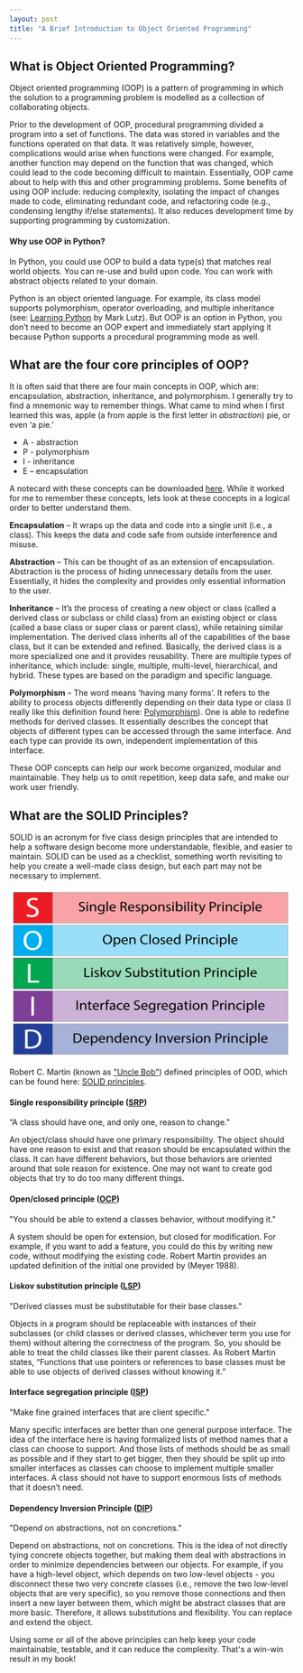 ```yaml
---
layout: post
title: "A Brief Introduction to Object Oriented Programming"
---
```


## What is Object Oriented Programming?
Object oriented programming (OOP) is a pattern of programming in which the solution to a programming problem is modelled as a collection of collaborating objects. 

Prior to the development of OOP, procedural programming divided a program into a set of functions. The data was stored in variables and the functions operated on that data. It was relatively simple, however, complications would arise when functions were changed. For example, another function may depend on the function that was changed, which could lead to the code becoming difficult to maintain. Essentially, OOP came about to help with this and other programming problems. Some benefits of using OOP include: reducing complexity, isolating the impact of changes made to code, eliminating redundant code, and refactoring code (e.g., condensing lengthy if/else statements). It also reduces development time by supporting programming by customization.

#### Why use OOP in Python? 
In Python, you could use OOP to build a data type(s) that matches real world objects. You can re-use and build upon code. You can work with abstract objects related to your domain. 

Python is an object oriented language. For example, its class model supports polymorphism, operator overloading, and multiple inheritance (see: [Learning Python](http://shop.oreilly.com/product/0636920028154.do) by Mark Lutz). But OOP is an option in Python, you don’t need to become an OOP expert and immediately start applying it because Python supports a procedural programming mode as well.

## What are the four core principles of OOP?
It is often said that there are four main concepts in OOP, which are: encapsulation, abstraction, inheritance, and polymorphism. 
I generally try to find a mnemonic way to remember things. What came to mind when I first learned this was, apple (a from apple is the first letter in *abstraction*) pie, or even ‘a pie.’
- A - abstraction
- P - polymorphism
- I  - inheritance
- E – encapsulation

A notecard with these concepts can be downloaded [here](https://github.com/sunshinescience/tech_notecards/blob/master/note_oop-01.png). While it worked for me to remember these concepts, lets look at these concepts in a logical order to better understand them. 

**Encapsulation** – It wraps up the data and code into a single unit (i.e., a class). This keeps the data and code safe from outside interference and misuse.

**Abstraction** – This can be thought of as an extension of encapsulation. Abstraction is the process of hiding unnecessary details from the user. Essentially, it hides the complexity and provides only essential information to the user.

**Inheritance** – It’s the process of creating a new object or class (called a derived class or subclass or child class) from an existing object or class (called a base class or super class or parent class), while retaining similar implementation. The derived class inherits all of the capabilities of the base class, but it can be extended and refined. Basically, the derived class is a more specialized one and it provides reusability. There are multiple types of inheritance, which include: single, multiple, multi-level, hierarchical, and hybrid. These types are based on the paradigm and specific language.

**Polymorphism** – The word means ‘having many forms’. It refers to the ability to process objects differently depending on their data type or class (I really like this definition found here: [Polymorphism](https://www.webopedia.com/TERM/P/polymorphism.html)). One is able to redefine methods for derived classes. It essentially describes the concept that objects of different types can be accessed through the same interface. And each type can provide its own, independent implementation of this interface.

These OOP concepts can help our work become organized, modular and maintainable. They help us to omit repetition, keep data safe, and make our work user friendly.

## What are the SOLID Principles?
SOLID is an acronym for five class design principles that are intended to help a software design become more understandable, flexible, and easier to maintain. SOLID can be used as a checklist, something worth revisiting to help you create a well-made class design, but each part may not be necessary to implement. 

<img src="/assets/img/solid.png" width="500" height="300">

Robert C. Martin (known as ["Uncle Bob"](https://en.wikipedia.org/wiki/Robert_C._Martin)) defined principles of OOD, which can be found here: [SOLID principles](http://butunclebob.com/ArticleS.UncleBob.PrinciplesOfOod).

#### **Single responsibility principle** ([SRP](https://drive.google.com/file/d/0ByOwmqah_nuGNHEtcU5OekdDMkk/view))
“A class should have one, and only one, reason to change.”

An object/class should have one primary responsibility. The object should have one reason to exist and that reason should be encapsulated within the class. It can have different behaviors, but those behaviors are oriented around that sole reason for existence. One may not want to create god objects that try to do too many different things. 

#### **Open/closed principle** ([OCP](https://drive.google.com/file/d/0BwhCYaYDn8EgN2M5MTkwM2EtNWFkZC00ZTI3LWFjZTUtNTFhZGZiYmUzODc1/view))
"You should be able to extend a classes behavior, without modifying it."

A system should be open for extension, but closed for modification. For example, if you want to add a feature, you could do this by writing new code, without modifying the existing code. Robert Martin provides an updated definition of the initial one provided by (Meyer 1988).

#### **Liskov substitution principle** ([LSP](https://drive.google.com/file/d/0BwhCYaYDn8EgNzAzZjA5ZmItNjU3NS00MzQ5LTkwYjMtMDJhNDU5ZTM0MTlh/view)) 
"Derived classes must be substitutable for their base classes."

Objects in a program should be replaceable with instances of their subclasses (or child classes or derived classes, whichever term you use for them) without altering the correctness of the program. So, you should be able to treat the child classes like their parent classes. As Robert Martin states, “Functions that use pointers or references to base classes must be able to use objects of derived classes without knowing it.”

#### **Interface segregation principle** ([ISP](https://drive.google.com/file/d/0BwhCYaYDn8EgOTViYjJhYzMtMzYxMC00MzFjLWJjMzYtOGJiMDc5N2JkYmJi/view)) 
"Make fine grained interfaces that are client specific."

Many specific interfaces are better than one general purpose interface. The idea of the interface here is having formalized lists of method names that a class can choose to support. And those lists of methods should be as small as possible and if they start to get bigger, then they should be split up into smaller interfaces as classes can choose to implement multiple smaller interfaces. A class should not have to support enormous lists of methods that it doesn’t need.

#### **Dependency Inversion Principle** ([DIP](https://drive.google.com/file/d/0BwhCYaYDn8EgMjdlMWIzNGUtZTQ0NC00ZjQ5LTkwYzQtZjRhMDRlNTQ3ZGMz/view)) 
"Depend on abstractions, not on concretions."

Depend on abstractions, not on concretions. This is the idea of not directly tying concrete objects together, but making them deal with abstractions in order to minimize dependencies between our objects. For example, if you have a high-level object, which depends on two low-level objects - you disconnect these two very concrete classes (i.e., remove the two low-level objects that are very specific), so you remove those connections and then insert a new layer between them, which might be abstract classes that are more basic. Therefore, it allows substitutions and flexibility. You can replace and extend the object. 

Using some or all of the above principles can help keep your code maintainable, testable, and it can reduce the complexity. That's a win-win result in my book!
